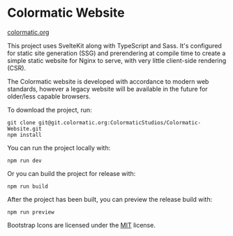 # Colormatic Website
[colormatic.org](https://colormatic.org)

This project uses SvelteKit along with TypeScript and Sass. It's configured for static site generation (SSG) and prerendering at compile time to create a simple static website for Nginx to serve, with very little client-side rendering (CSR).

The Colormatic website is developed with accordance to modern web standards, however a legacy website will be available in the future for older/less capable browsers.

To download the project, run:
```
git clone git@git.colormatic.org:ColormaticStudios/Colormatic-Website.git
npm install
```
You can run the project locally with:
```
npm run dev
```
Or you can build the project for release with:
```
npm run build
```
After the project has been built, you can preview the release build with:
```
npm run preview
```

Bootstrap Icons are licensed under the [MIT](https://opensource.org/license/MIT) license.
